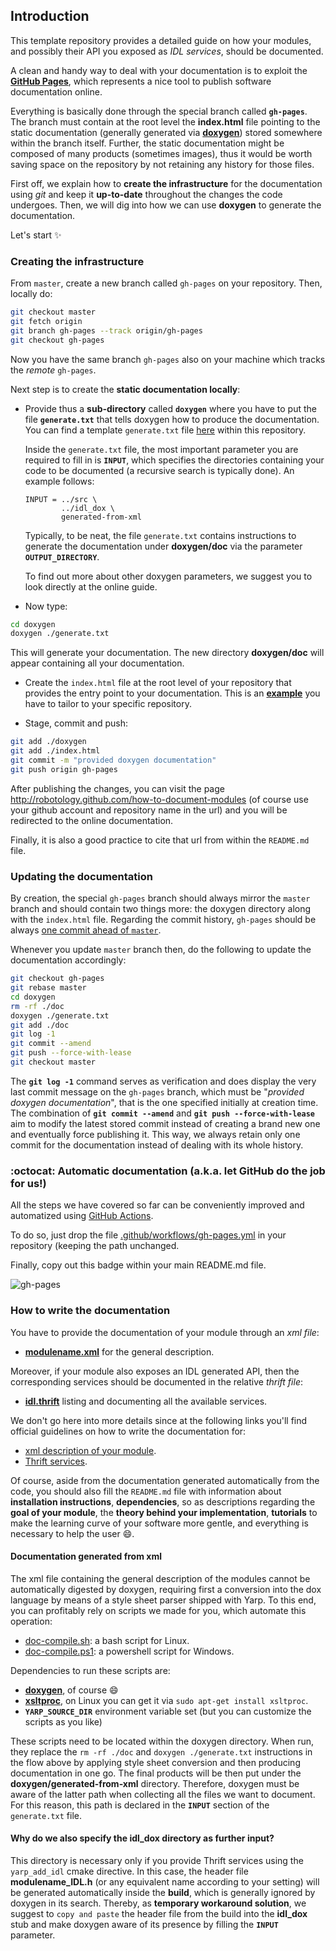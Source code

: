 ## Introduction

This template repository provides a detailed guide on how your modules, and possibly their API you exposed as _IDL services_, should be documented.

A clean and handy way to deal with your documentation is to exploit the [**GitHub Pages**](https://pages.github.com/), which represents a nice tool to publish software documentation online.

Everything is basically done through the special branch called **`gh-pages`**. The branch must contain at the root level the **index.html** file pointing to the static documentation (generally generated via [**doxygen**](http://www.doxygen.org)) stored somewhere within the branch itself. Further, the static documentation might be composed of many products (sometimes images), thus it would be worth saving space on the repository by not retaining any history for those files.

First off, we explain how to **create the infrastructure** for the documentation using _git_ and keep it **up-to-date** throughout the changes the code undergoes. Then, we will dig into how we can use **doxygen** to generate the documentation.

Let's start :sparkles:

### Creating the infrastructure

From `master`, create a new branch called `gh-pages` on your repository. Then, locally do:

```sh
git checkout master
git fetch origin
git branch gh-pages --track origin/gh-pages
git checkout gh-pages
```
Now you have the same branch `gh-pages` also on your machine which tracks the _remote_ `gh-pages`.

Next step is to create the **static documentation locally**:
- Provide thus a **sub-directory** called **`doxygen`** where you have to put the file **`generate.txt`** that tells doxygen how to produce the documentation.
You can find a template `generate.txt` file [here](https://github.com/robotology/how-to-document-modules/blob/gh-pages/doxygen/generate.txt) within this repository.

    Inside the `generate.txt` file, the most important parameter you are required to fill in is **`INPUT`**, which specifies the directories containing your code to be documented (a recursive search is typically done). An example follows:
    ```
    INPUT = ../src \
            ../idl_dox \
            generated-from-xml
    ```
    Typically, to be neat, the file `generate.txt` contains instructions to generate the documentation under **doxygen/doc** via the parameter **`OUTPUT_DIRECTORY`**.

    To find out more about other doxygen parameters, we suggest you to look directly at the online guide.

- Now type:
```sh
cd doxygen
doxygen ./generate.txt
 ```
 This will generate your documentation. The new directory **doxygen/doc** will appear containing all your documentation.

- Create the `index.html` file at the root level of your repository that provides the entry point to your documentation. This is an [**example**](https://github.com/robotology/how-to-document-modules/blob/gh-pages/index.html) you have to tailor to your specific repository.

- Stage, commit and push:
```sh
git add ./doxygen
git add ./index.html
git commit -m "provided doxygen documentation"
git push origin gh-pages
```

After publishing the changes, you can visit the page http://robotology.github.com/how-to-document-modules (of course use your github account and repository name in the url) and you will be redirected to the online documentation.

Finally, it is also a good practice to cite that url from within the `README.md` file.

### Updating the documentation

By creation, the special `gh-pages` branch should always mirror the `master` branch and should contain two things more: the doxygen directory along with the `index.html` file. Regarding the commit history, `gh-pages` should be always [one commit ahead of `master`](https://github.com/robotology/how-to-document-modules/network).

Whenever you update `master` branch then, do the following to update the documentation accordingly:
```sh
git checkout gh-pages
git rebase master
cd doxygen
rm -rf ./doc
doxygen ./generate.txt
git add ./doc
git log -1
git commit --amend
git push --force-with-lease
git checkout master
```

The **`git log -1`** command serves as verification and does display the very last commit message on the `gh-pages` branch, which must be "*provided doxygen documentation*", that is the one specified initially at creation time. The combination of **`git commit --amend`** and **`git push --force-with-lease`** aim to modify the latest stored commit instead of creating a brand new one and eventually force publishing it. This way, we always retain only one commit for the documentation instead of dealing with its whole history.

### :octocat: Automatic documentation (a.k.a. let GitHub do the job for us!)

All the steps we have covered so far can be conveniently improved and automatized using [GitHub Actions](https://github.com/features/actions).

To do so, just drop the file [.github/workflows/gh-pages.yml](.github/workflows/gh-pages.yml) in your repository (keeping the path unchanged.

Finally, copy out this badge within your main README.md file.

![gh-pages](https://github.com/robotology/how-to-document-modules/workflows/GitHub%20Pages/badge.svg)

### How to write the documentation

You have to provide the documentation of your module through an _xml file_:

- [**modulename.xml**](https://github.com/robotology/how-to-document-modules/blob/master/how-to-document-modules.xml) for the general description.

Moreover, if your module also exposes an IDL generated API, then the corresponding services should be documented in the relative _thrift file_:

- [**idl.thrift**](https://github.com/robotology/how-to-document-modules/blob/master/src/idl.thrift) listing and documenting all the available services.

We don't go here into more details since at the following links you'll find official guidelines on how to write the documentation for:
- [xml description of your module](http://wiki.icub.org/brain/xml_module_documentation.html).
- [Thrift services](http://www.yarp.it/thrift_tutorial_simple.html).

Of course, aside from the documentation generated automatically from the code, you should also fill the `README.md` file with information about **installation instructions**, **dependencies**, so as descriptions regarding the **goal of your module**, the **theory behind your implementation**, **tutorials** to make the learning curve of your software more gentle, and everything is necessary to help the user :smile:.

#### Documentation generated from xml

The xml file containing the general description of the modules cannot be automatically digested by doxygen, requiring first a conversion into the dox language by means of a style sheet parser shipped with Yarp. To this end, you can profitably rely on scripts we made for you, which automate this operation:
- [doc-compile.sh](https://github.com/robotology/how-to-document-modules/blob/gh-pages/doxygen/doc-compile.sh): a bash script for Linux.
- [doc-compile.ps1](https://github.com/robotology/how-to-document-modules/blob/gh-pages/doxygen/doc-compile.ps1): a powershell script for Windows.

Dependencies to run these scripts are:
- [**doxygen**](http://www.doxygen.org), of course :smile:
- [**xsltproc**](http://www.sagehill.net/docbookxsl/InstallingAProcessor.html), on Linux you can get it via `sudo apt-get install xsltproc`.
- **`YARP_SOURCE_DIR`** environment variable set (but you can customize the scripts as you like)

These scripts need to be located within the doxygen directory. When run, they replace the `rm -rf ./doc` and `doxygen ./generate.txt` instructions in the flow above by applying style sheet conversion and then producing documentation in one go. The final products will be then put under the **doxygen/generated-from-xml** directory. Therefore, doxygen must be aware of the latter path when collecting all the files we want to document. For this reason, this path is declared in the **`INPUT`** section of the `generate.txt` file.

#### Why do we also specify the **idl_dox** directory as further input?

This directory is necessary only if you provide Thrift services using the `yarp_add_idl` cmake directive. In this case, the header file **modulename_IDL.h** (or any equivalent name according to your setting) will be generated automatically inside the **build**, which is generally ignored by doxygen in its search. Thereby, as **temporary workaround solution**, we suggest to `copy and paste` the header file from the build into the **idl_dox** stub and make doxygen aware of its presence by filling the **`INPUT`** parameter.
